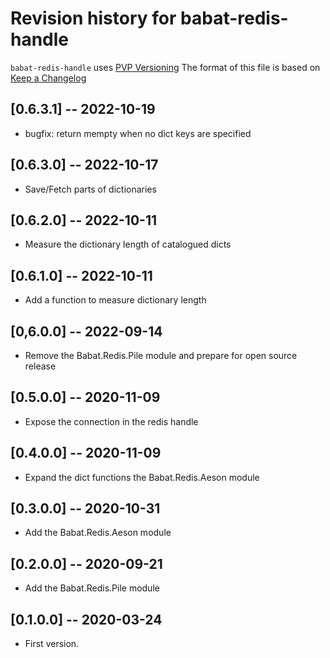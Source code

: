 # Revision history for babat-redis-handle

`babat-redis-handle` uses [PVP Versioning][2]
The format of this file is based on [Keep a Changelog][1]

## [0.6.3.1] -- 2022-10-19

* bugfix: return mempty when no dict keys are specified

## [0.6.3.0] -- 2022-10-17

* Save/Fetch parts of dictionaries

## [0.6.2.0] -- 2022-10-11

* Measure the dictionary length of catalogued dicts

## [0.6.1.0] -- 2022-10-11

* Add a function to measure dictionary length

## [0,6.0.0] -- 2022-09-14

* Remove the Babat.Redis.Pile module and prepare for open source release

## [0.5.0.0] -- 2020-11-09

* Expose the connection in the redis handle

## [0.4.0.0] -- 2020-11-09

* Expand the dict functions the Babat.Redis.Aeson module

## [0.3.0.0] -- 2020-10-31

* Add the Babat.Redis.Aeson module

## [0.2.0.0] -- 2020-09-21

* Add the Babat.Redis.Pile module

## [0.1.0.0] -- 2020-03-24

* First version.

[1]: https://keepachangelog.com/en/1.0.0/
[2]: https://pvp.haskell.org
